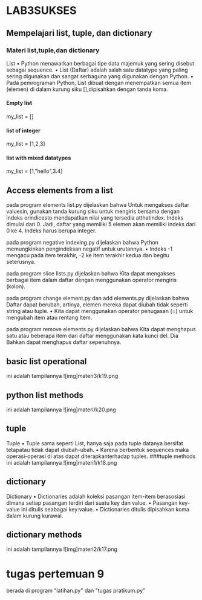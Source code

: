 # LAB3SUKSES

## Mempelajari list, tuple, dan dictionary

### Materi list,tuple,dan dictionary 
List
• Python menawarkan berbagai tipe data majemuk yang sering disebut sebagai
sequence. 
• List (Daftar) adalah salah satu datatype yang paling sering digunakan dan sangat serbaguna yang digunakan dengan Python. 
• Pada pemrograman Python, List dibuat dengan menempatkan semua item (elemen) di dalam kurung siku [],dipisahkan dengan tanda koma.
 
#### Empty list
my_list = []
#### list of integer
my_list = [1,2,3]
#### list with mixed datatypes
my_list = [1,"hello",3.4]
 
## Access elements from a list
pada program elements list.py dijelaskan bahwa Untuk mengakses daftar valuesin, gunakan tanda kurung siku untuk mengiris bersama dengan
indeks orindicesto mendapatkan nilai yang tersedia atthatindex. Indeks dimulai dari 0. Jadi, daftar yang memiliki 5 elemen akan memiliki indeks dari 0 ke 4. Indeks harus berupa integer.

pada program negative indexing.py dijelaskan bahwa  Python memungkinkan pengindeksan negatif untuk urutannya. • Indeks -1 mengacu pada item terakhir, -2 ke item terakhir kedua dan begitu seterusnya.

pada program slice lists.py dijelaskan bahwa Kita dapat mengakses berbagai item dalam daftar dengan menggunakan operator mengiris (kolon).

pada program change element.py dan add elements.py dijelaskan bahwa  Daftar dapat berubah, artinya, elemen mereka dapat diubah tidak seperti string atau tuple. • Kita dapat menggunakan operator penugasan (=) untuk mengubah item atau rentang Item.

pada program remove elements.py dijelaskan bahwa Kita dapat menghapus satu atau beberapa item dari daftar menggunakan kata kunci del. Dia
Bahkan dapat menghapus daftar sepenuhnya.

## basic list operational
ini adalah tampilannya
![img]materi3/k19.png

## python list methods
ini adalah tampilannya 
![img]materi/k20.png

## tuple
Tuple
• Tuple sama seperti List, hanya saja pada tuple datanya bersifat tetapatau tidak dapat diubah-ubah. 
• Karena berbentuk sequences maka operasi-operasi di atas dapat diterapkanterhadap tuples.
###tuple methods
ini adalah tampilannya
![img]materi1/k18.png

## dictionary
Dictionary
• Dictionaries adalah koleksi pasangan item-item berasosiasi dimana setiap pasangan terdiri dari suatu key dan value. 
• Pasangan key-value ini ditulis seabagai key:value. 
• Dictionaries ditulis dipisahkan koma dalam kurung kurawal.

## dictionary methods
ini adalah tampilannya
![img]materi2/k17.png

# tugas pertemuan 9
berada di program "latihan.py" dan "tugas pratikum.py"